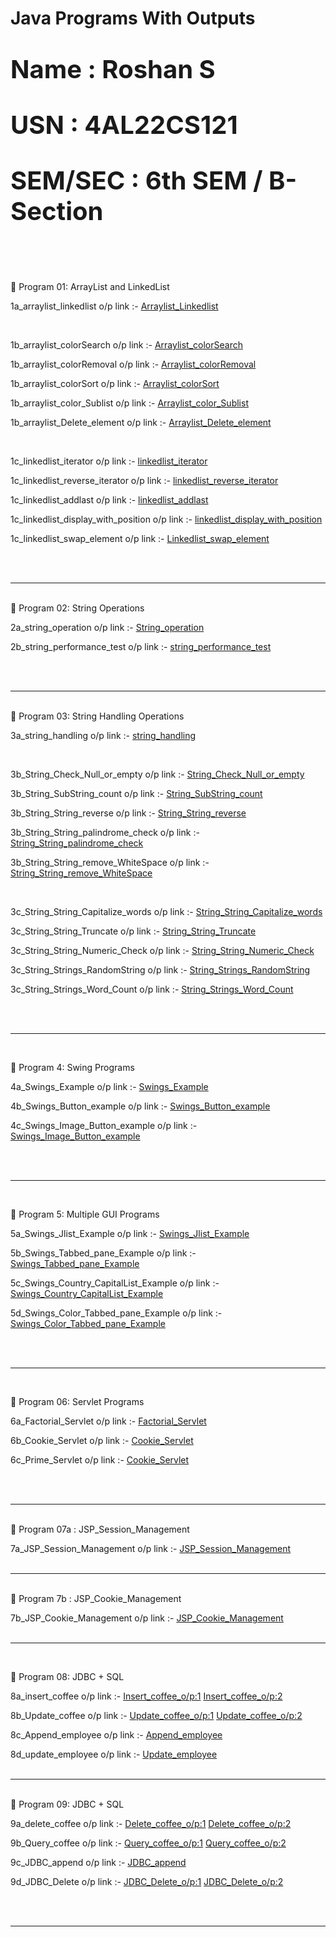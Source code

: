 # Java Programs With Outputs


<p style="font-size: 40px; font-weight: bold;">Name : Roshan S</p>
<p style="font-size: 40px; font-weight: bold;">USN : 4AL22CS121</p>
<p style="font-size: 40px; font-weight: bold;">SEM/SEC : 6th SEM / B-Section</p>

<br/>
<br/>


📌 Program 01: ArrayList and LinkedList

1a_arraylist_linkedlist o/p link :-
<a href="https://github.com/Roshan474/Ajvanced_Java_Program/blob/main/lab1_ArrayList_Linked_list/Screenshot-1a_arraylist_linkedlist.png">Arraylist_Linkedlist</a>

<br/>

1b_arraylist_colorSearch o/p link :-
<a href="https://github.com/Roshan474/Ajvanced_Java_Program/blob/main/lab1_ArrayList_Linked_list/Screenshot%20Arraylist_color_search.png">Arraylist_colorSearch</a>

1b_arraylist_colorRemoval o/p link :-
<a href="https://github.com/Roshan474/Ajvanced_Java_Program/blob/main/lab1_ArrayList_Linked_list/Screenshot%20Arraylist_color_removal.png">Arraylist_colorRemoval</a>

1b_arraylist_colorSort o/p link :-
<a href="https://github.com/Roshan474/Ajvanced_Java_Program/blob/main/lab1_ArrayList_Linked_list/Screenshot%20Arraylist_colorSort.png">Arraylist_colorSort</a>

1b_arraylist_color_Sublist o/p link :-
<a href="https://github.com/Roshan474/Ajvanced_Java_Program/blob/main/lab1_ArrayList_Linked_list/Screenshot%20Arraylist_color_sublist.png">Arraylist_color_Sublist</a>

1b_arraylist_Delete_element o/p link :-
<a href="https://github.com/Roshan474/Ajvanced_Java_Program/blob/main/lab1_ArrayList_Linked_list/Screenshot%20Arraylist_deletenth_element.png">Arraylist_Delete_element</a>

<br/>

1c_linkedlist_iterator o/p link :-
<a href="https://github.com/Roshan474/Ajvanced_Java_Program/blob/main/lab1_ArrayList_Linked_list/Screenshot%20Linkedlist_Iteration.png">linkedlist_iterator</a>

1c_linkedlist_reverse_iterator o/p link :-
<a href="https://github.com/Roshan474/Ajvanced_Java_Program/blob/main/lab1_ArrayList_Linked_list/Screenshot%20Linkedlist_reverse_iterator.png">linkedlist_reverse_iterator</a>

1c_linkedlist_addlast o/p link :-
<a href="https://github.com/Roshan474/Ajvanced_Java_Program/blob/main/lab1_ArrayList_Linked_list/Screenshot%20linkedlist_addlast.png">linkedlist_addlast</a>

1c_linkedlist_display_with_position o/p link :-
<a href="https://github.com/Roshan474/Ajvanced_Java_Program/blob/main/lab1_ArrayList_Linked_list/Screenshot%20linkedlist_displaywithposition.png">linkedlist_display_with_position</a>

1c_linkedlist_swap_element o/p link :-
<a href="https://github.com/Roshan474/Ajvanced_Java_Program/blob/main/lab1_ArrayList_Linked_list/Screenshot%20linkedlistswap_element.png">Linkedlist_swap_element</a>

<br/>
<br/>
<hr>
<br/>
📌 Program 02: String Operations 

2a_string_operation o/p link :-
<a href="https://github.com/Roshan474/Ajvanced_Java_Program/blob/main/lab2_Strings/Screenshot%20string_operation.png">String_operation</a>


2b_string_performance_test o/p link :-
<a href="https://github.com/Roshan474/Ajvanced_Java_Program/blob/main/lab2_Strings/Screenshot%20string_performance_test.png">string_performance_test</a>


<br/>
<br/>
<hr>
<br/>
📌 Program 03: String Handling Operations

3a_string_handling o/p link :-
<a href="https://github.com/Roshan474/Ajvanced_Java_Program/blob/main/lab3_Strings/Screenshot%20Strng%20handling.png">string_handling</a>

<br/>

3b_String_Check_Null_or_empty o/p link :- 
<a href="https://github.com/Roshan474/Ajvanced_Java_Program/blob/main/lab3_Strings/Screenshot%20String_nullorempty.png">String_Check_Null_or_empty</a>


3b_String_SubString_count o/p link :- 
<a href="https://github.com/Roshan474/Ajvanced_Java_Program/blob/main/lab3_Strings/Screenshot%20Substring-count.png">String_SubString_count</a>


3b_String_String_reverse o/p link :- 
<a href="https://github.com/Roshan474/Ajvanced_Java_Program/blob/main/lab3_Strings/Screenshot%20String_reverse_string.png">String_String_reverse</a>


3b_String_String_palindrome_check o/p link :- 
<a href="https://github.com/Roshan474/Ajvanced_Java_Program/blob/main/lab3_Strings/Screenshot%20String_palindrome_Check.png">String_String_palindrome_check</a>


3b_String_String_remove_WhiteSpace o/p link :- 
<a href="https://github.com/Roshan474/Ajvanced_Java_Program/blob/main/lab3_Strings/Screenshot%20String_remove_White.png">String_String_remove_WhiteSpace</a>

<br/>

3c_String_String_Capitalize_words o/p link :- 
<a href="https://github.com/Roshan474/Ajvanced_Java_Program/blob/main/lab3_Strings/Screenshot%20String_capitalize_words.png">String_String_Capitalize_words</a>


3c_String_String_Truncate o/p link :- 
<a href="https://github.com/Roshan474/Ajvanced_Java_Program/blob/main/lab3_Strings/Screenshot%20String_truncate.png">String_String_Truncate</a>


3c_String_String_Numeric_Check o/p link :-
<a href="https://github.com/Roshan474/Ajvanced_Java_Program/blob/main/lab3_Strings/Screenshot%20String_Numeric_Check.png">String_String_Numeric_Check</a>


3c_String_Strings_RandomString o/p link :- 
<a href="https://github.com/Roshan474/Ajvanced_Java_Program/blob/main/lab3_Strings/Screenshot%20Strings_RandomString.png">String_Strings_RandomString</a>


3c_String_Strings_Word_Count o/p link :- 
<a href="https://github.com/Roshan474/Ajvanced_Java_Program/blob/main/lab3_Strings/Screenshot%20String_Word_count.png">String_Strings_Word_Count</a>

<br/>
<br/>
<hr>
<br/>

📌 Program 4: Swing Programs

4a_Swings_Example o/p link :- 
<a href="https://github.com/Roshan474/Ajvanced_Java_Program/blob/main/lab4_Swings/Screenshot%20Swings_Example.png">Swings_Example</a>

4b_Swings_Button_example o/p link :- 
<a href="https://github.com/Roshan474/Ajvanced_Java_Program/blob/main/lab4_Swings/Screenshot%20Swings_button_example.png">Swings_Button_example</a>

4c_Swings_Image_Button_example o/p link :- 
<a href="https://github.com/Roshan474/Ajvanced_Java_Program/blob/main/lab4_Swings/Screenshot-4c_Swings_ImageButtonExample.png">Swings_Image_Button_example</a>

<br/>
<br/>
<hr>
<br/>

📌 Program 5: Multiple GUI Programs

5a_Swings_Jlist_Example o/p link :-
<a href="https://github.com/Roshan474/Ajvanced_Java_Program/blob/main/lab5_Swings/Screenshot%20Jlist_example.png">Swings_Jlist_Example</a>

5b_Swings_Tabbed_pane_Example o/p link :- 
<a href="https://github.com/Roshan474/Ajvanced_Java_Program/blob/main/lab5_Swings/Screenshot%20tabbedpane_Example.png">Swings_Tabbed_pane_Example</a>

5c_Swings_Country_CapitalList_Example o/p link :- 
<a href="https://github.com/Roshan474/Ajvanced_Java_Program/blob/main/lab5_Swings/Screenshot%20Country_Capitallist.java.png">Swings_Country_CapitalList_Example</a>

5d_Swings_Color_Tabbed_pane_Example o/p link :- 
<a href="https://github.com/Roshan474/Ajvanced_Java_Program/blob/main/lab5_Swings/Screenshot%20Color_tabbed_pane.png">Swings_Color_Tabbed_pane_Example</a>

<br/>
<br/>
<hr>
<br/>

📌 Program 06: Servlet Programs 

6a_Factorial_Servlet o/p link :-
<a href="https://github.com/Roshan474/Ajvanced_Java_Program/blob/main/lab6_servlet_programs/6a_FactorialServlet/Screenshot-6a_FactorialServlet.png">Factorial_Servlet</a>

6b_Cookie_Servlet o/p link :-
<a href="https://github.com/Roshan474/Ajvanced_Java_Program/blob/main/lab6_servlet_programs/6b_CookieServlet/Screenshot-6b_CookieServlet.jpg">Cookie_Servlet</a>

6c_Prime_Servlet o/p link :-
<a href="https://github.com/Roshan474/Ajvanced_Java_Program/blob/main/lab6_servlet_programs/6c_PrimeServlet/Screenshot-6c_PrimeServlet.jpg">Cookie_Servlet</a>

<br/>
<br/>
<hr>
<br/>
📌 Program 07a : JSP_Session_Management


7a_JSP_Session_Management o/p link :-
<a href="https://github.com/Roshan474/Ajvanced_Java_Program/blob/main/lab7a_JSP_Session_Management/Screenshot-7a_Session_Management.jpg">JSP_Session_Management</a>
<br/>
<br/>
<hr>
<br/>
📌 Program 7b : JSP_Cookie_Management


7b_JSP_Cookie_Management o/p link :-
<a href="https://github.com/Roshan474/Ajvanced_Java_Program/blob/main/lab7b_JSP_Cookie_Management/Screenshot-7b_Cookie_Management.jpg">JSP_Cookie_Management</a>
<br/>
<br/>
<hr>
<br/>

📌 Program 08: JDBC + SQL 

8a_insert_coffee o/p link :-
<a href="https://github.com/Roshan474/Ajvanced_Java_Program/blob/main/lab8_JDBC_%2B_SQL/8a_Insert_Coffee/8a1.png">Insert_coffee_o/p:1</a>
<a href="https://github.com/Roshan474/Ajvanced_Java_Program/blob/main/lab8_JDBC_%2B_SQL/8a_Insert_Coffee/8a2.png">Insert_coffee_o/p:2</a>


8b_Update_coffee o/p link :-
<a href="https://github.com/Roshan474/Ajvanced_Java_Program/blob/main/lab8_JDBC_%2B_SQL/8b_Update_Coffee/8b1.png">Update_coffee_o/p:1</a>
<a href="https://github.com/Roshan474/Ajvanced_Java_Program/blob/main/lab8_JDBC_%2B_SQL/8b_Update_Coffee/8b2.png">Update_coffee_o/p:2</a>


8c_Append_employee o/p link :-
<a href="https://github.com/Roshan474/Ajvanced_Java_Program/blob/main/lab8_JDBC_%2B_SQL/8c_JDBC_Append_Emp/Screenshot-8c_JDBC_append.jpg">Append_employee</a>


8d_update_employee o/p link :-
<a href="https://github.com/Roshan474/Ajvanced_Java_Program/blob/main/lab8_JDBC_%2B_SQL/8d_JDBC_Update_Emp/Screenshot-8d_JDBC_Update.jpg">Update_employee</a>
<br/>
<br/>
<hr>
<br/>
📌 Program 09: JDBC + SQL 

9a_delete_coffee o/p link :-
<a href="https://github.com/Roshan474/Ajvanced_Java_Program/blob/main/lab9_JDBC_%2B_SQL/9a_Delete_Coffee/9a1.png">Delete_coffee_o/p:1</a>
<a href="https://github.com/Roshan474/Ajvanced_Java_Program/blob/main/lab9_JDBC_%2B_SQL/9a_Delete_Coffee/9a2.png">Delete_coffee_o/p:2</a>


9b_Query_coffee o/p link :-
<a href="https://github.com/Roshan474/Ajvanced_Java_Program/blob/main/lab9_JDBC_%2B_SQL/9b_Query_Coffee/9b1.png">Query_coffee_o/p:1</a>
<a href="https://github.com/Roshan474/Ajvanced_Java_Program/blob/main/lab9_JDBC_%2B_SQL/9b_Query_Coffee/9b2.png">Query_coffee_o/p:2</a>


9c_JDBC_append o/p link :-
<a href="https://github.com/Roshan474/Ajvanced_Java_Program/blob/main/lab9_JDBC_%2B_SQL/9c_JDBC_Append/9c.jpg">JDBC_append</a>

9d_JDBC_Delete o/p link :-
<a href="https://github.com/Roshan474/Ajvanced_Java_Program/blob/main/lab9_JDBC_%2B_SQL/9d_JDBC_Delete/9d1.jpg">JDBC_Delete_o/p:1</a>
<a href="https://github.com/Roshan474/Ajvanced_Java_Program/blob/main/lab9_JDBC_%2B_SQL/9d_JDBC_Delete/9d2.jpg">JDBC_Delete_o/p:2</a>

<br/>
<br/>
<hr>
<br/>




























